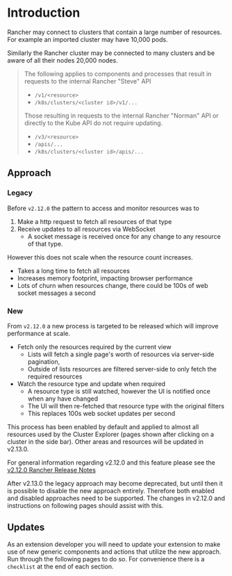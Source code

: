 # Introduction

Rancher may connect to clusters that contain a large number of resources. For example an imported cluster may have 10,000 pods.

Similarly the Rancher cluster may be connected to many clusters and be aware of all their nodes 20,000 nodes.

> The following applies to components and processes that result in requests to the internal Rancher "Steve" API
> - `/v1/<resource>` 
> - `/k8s/clusters/<cluster id>/v1/...`
>
> Those resulting in requests to the internal Rancher "Norman" API or directly to the Kube API do not require updating.
> - `/v3/<resource>`
> - `/apis/...` 
> - `/k8s/clusters/<cluster id>/apis/...`

## Approach

### Legacy 
Before `v2.12.0` the pattern to access and monitor resources was to 
1. Make a http request to fetch all resources of that type
1. Receive updates to all resources via WebSocket
   - A socket message is received once for any change to any resource of that type.
   
However this does not scale when the resource count increases. 
- Takes a long time to fetch all resources
- Increases memory footprint, impacting browser performance
- Lots of churn when resources change, there could be 100s of web socket messages a second


### New
From `v2.12.0` a new process is targeted to be released which will improve performance at scale.

- Fetch only the resources required by the current view
  - Lists will fetch a single page's worth of resources via server-side pagination, 
  - Outside of lists resources are filtered server-side to only fetch the required resources 
- Watch the resource type and update when required 
  - A resource type is still watched, however the UI is notified once when any have changed
  - The UI will then re-fetched that resource type with the original filters
  - This replaces 100s web socket updates per second

This process has been enabled by default and applied to almost all resources used by the Cluster Explorer (pages shown after clicking on a cluster in the side bar). Other areas and resources will be updated in v2.13.0.

For general information regarding v2.12.0 and this feature please see the [v2.12.0 Rancher Release Notes](https://github.com/rancher/rancher/releases/tag/v2.12.0)

After v2.13.0 the legacy approach may become deprecated, but until then it is possible to disable the new approach entirely. Therefore both enabled and disabled approaches need to be supported. The changes in v2.12.0 and instructions on following pages should assist with this.

## Updates
As an extension developer you will need to update your extension to make use of new generic components and actions that utilize the new approach. Run through the following pages to do so. For convenience there is a `checklist` at the end of each section.
